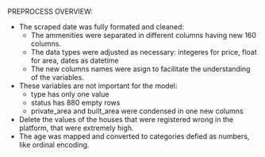 PREPROCESS OVERVIEW:

- The scraped date was fully formated and cleaned:
  - The ammenities were separated in different columns having new 160 columns.
  - The data types were adjusted as necessary: integeres for price, float for area, dates as datetime
  - The new columns names were asign to facilitate the understanding of the variables.
- These variables are not important for the model:
  - type has only one value
  - status has 880 empty rows
  - private_area and built_area were condensed in one new columns
- Delete the values of the houses that were registered wrong in the platform, that were extremely high.
- The age was mapped and converted to categories defied as numbers, like ordinal encoding.
